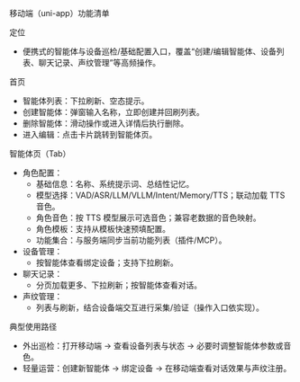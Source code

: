 移动端（uni-app）功能清单

定位
- 便携式的智能体与设备巡检/基础配置入口，覆盖“创建/编辑智能体、设备列表、聊天记录、声纹管理”等高频操作。

首页
- 智能体列表：下拉刷新、空态提示。
- 创建智能体：弹窗输入名称，立即创建并回刷列表。
- 删除智能体：滑动操作或进入详情后执行删除。
- 进入编辑：点击卡片跳转到智能体页。

智能体页（Tab）
- 角色配置：
  - 基础信息：名称、系统提示词、总结性记忆。
  - 模型选择：VAD/ASR/LLM/VLLM/Intent/Memory/TTS；联动加载 TTS 音色。
  - 角色音色：按 TTS 模型展示可选音色；兼容老数据的音色映射。
  - 角色模板：支持从模板快速预填配置。
  - 功能集合：与服务端同步当前功能列表（插件/MCP）。
- 设备管理：
  - 按智能体查看绑定设备；支持下拉刷新。
- 聊天记录：
  - 分页加载更多、下拉刷新；按智能体查看对话。
- 声纹管理：
  - 列表与刷新，结合设备端交互进行采集/验证（操作入口依实现）。

典型使用路径
- 外出巡检：打开移动端 → 查看设备列表与状态 → 必要时调整智能体参数或音色。
- 轻量运营：创建新智能体 → 绑定设备 → 在移动端查看对话效果与声纹注册。

